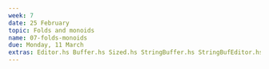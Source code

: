 ```yaml
---
week: 7
date: 25 February
topic: Folds and monoids
name: 07-folds-monoids
due: Monday, 11 March
extras: Editor.hs Buffer.hs Sized.hs StringBuffer.hs StringBufEditor.hs carol.txt
---
```

